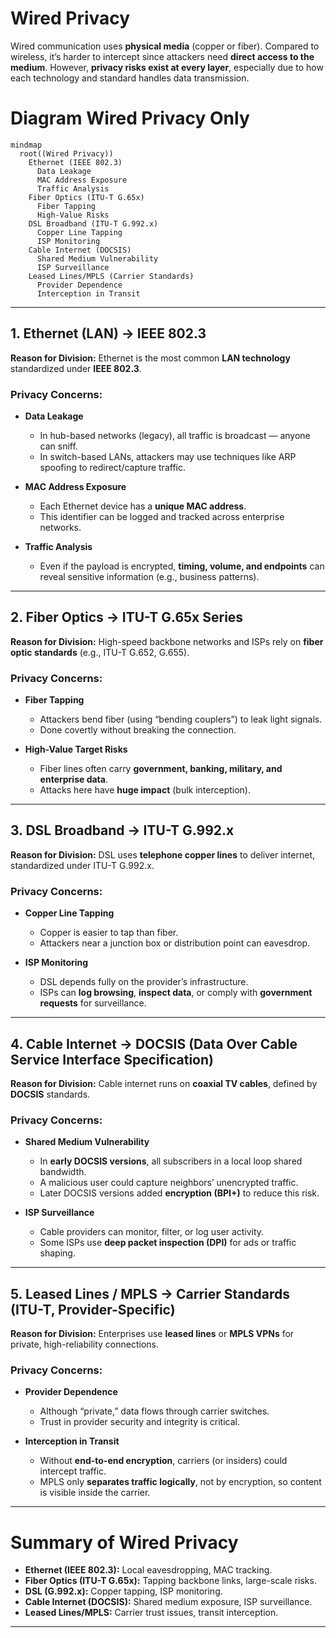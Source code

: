 # **Wired Privacy**

Wired communication uses **physical media** (copper or fiber). Compared to wireless, it’s harder to intercept since attackers need **direct access to the medium**. However, **privacy risks exist at every layer**, especially due to how each technology and standard handles data transmission.

# Diagram Wired Privacy Only

```mermaid
mindmap
  root((Wired Privacy))
    Ethernet (IEEE 802.3)
      Data Leakage
      MAC Address Exposure
      Traffic Analysis
    Fiber Optics (ITU-T G.65x)
      Fiber Tapping
      High-Value Risks
    DSL Broadband (ITU-T G.992.x)
      Copper Line Tapping
      ISP Monitoring
    Cable Internet (DOCSIS)
      Shared Medium Vulnerability
      ISP Surveillance
    Leased Lines/MPLS (Carrier Standards)
      Provider Dependence
      Interception in Transit

```
---

## **1. Ethernet (LAN) → IEEE 802.3**

**Reason for Division:** Ethernet is the most common **LAN technology** standardized under **IEEE 802.3**.

### Privacy Concerns:

* **Data Leakage**

  * In hub-based networks (legacy), all traffic is broadcast — anyone can sniff.
  * In switch-based LANs, attackers may use techniques like ARP spoofing to redirect/capture traffic.

* **MAC Address Exposure**

  * Each Ethernet device has a **unique MAC address**.
  * This identifier can be logged and tracked across enterprise networks.

* **Traffic Analysis**

  * Even if the payload is encrypted, **timing, volume, and endpoints** can reveal sensitive information (e.g., business patterns).

---

## **2. Fiber Optics → ITU-T G.65x Series**

**Reason for Division:** High-speed backbone networks and ISPs rely on **fiber optic standards** (e.g., ITU-T G.652, G.655).

### Privacy Concerns:

* **Fiber Tapping**

  * Attackers bend fiber (using “bending couplers”) to leak light signals.
  * Done covertly without breaking the connection.

* **High-Value Target Risks**

  * Fiber lines often carry **government, banking, military, and enterprise data**.
  * Attacks here have **huge impact** (bulk interception).

---

## **3. DSL Broadband → ITU-T G.992.x**

**Reason for Division:** DSL uses **telephone copper lines** to deliver internet, standardized under ITU-T G.992.x.

### Privacy Concerns:

* **Copper Line Tapping**

  * Copper is easier to tap than fiber.
  * Attackers near a junction box or distribution point can eavesdrop.

* **ISP Monitoring**

  * DSL depends fully on the provider’s infrastructure.
  * ISPs can **log browsing**, **inspect data**, or comply with **government requests** for surveillance.

---

## **4. Cable Internet → DOCSIS (Data Over Cable Service Interface Specification)**

**Reason for Division:** Cable internet runs on **coaxial TV cables**, defined by **DOCSIS** standards.

### Privacy Concerns:

* **Shared Medium Vulnerability**

  * In **early DOCSIS versions**, all subscribers in a local loop shared bandwidth.
  * A malicious user could capture neighbors’ unencrypted traffic.
  * Later DOCSIS versions added **encryption (BPI+)** to reduce this risk.

* **ISP Surveillance**

  * Cable providers can monitor, filter, or log user activity.
  * Some ISPs use **deep packet inspection (DPI)** for ads or traffic shaping.

---

## **5. Leased Lines / MPLS → Carrier Standards (ITU-T, Provider-Specific)**

**Reason for Division:** Enterprises use **leased lines** or **MPLS VPNs** for private, high-reliability connections.

### Privacy Concerns:

* **Provider Dependence**

  * Although “private,” data flows through carrier switches.
  * Trust in provider security and integrity is critical.

* **Interception in Transit**

  * Without **end-to-end encryption**, carriers (or insiders) could intercept traffic.
  * MPLS only **separates traffic logically**, not by encryption, so content is visible inside the carrier.

---

# **Summary of Wired Privacy**

* **Ethernet (IEEE 802.3):** Local eavesdropping, MAC tracking.
* **Fiber Optics (ITU-T G.65x):** Tapping backbone links, large-scale risks.
* **DSL (G.992.x):** Copper tapping, ISP monitoring.
* **Cable Internet (DOCSIS):** Shared medium exposure, ISP surveillance.
* **Leased Lines/MPLS:** Carrier trust issues, transit interception.

---
